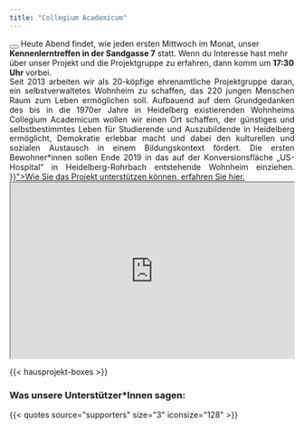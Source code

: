 ```yaml
---
title: "Collegium Academicum"
---
```


<div class="notification is-primary"><button class="delete"></button>
	Heute Abend findet, wie jeden ersten Mittwoch im Monat, unser
	<strong>Kennenlerntreffen in der Sandgasse 7</strong> statt.
	Wenn du Interesse hast mehr über unser Projekt und die Projektgruppe zu erfahren,
		dann komm um <strong>17:30 Uhr</strong> vorbei.
   </div>

<!-- <div class="notification is-primary"><button class="delete"></button> -->
<!--     Zurzeit steht unser Zimmermodell vor dem  <a -->
<!--     href="http://www.alteshallenbad.de/">Alten Hallenbad</a> in der -->
<!--     Poststraße 36 / 5, 69115 Heidelberg. -->
<!-- 	<br /> -->
<!--     Aktuelle Veranstaltungen am Modell werden unter <a -->
<!--     href="https://collegiumacademicum.de/aktuelles">Aktuelles</a> -->
<!--     aufgeführt.<br /> -->
<!-- </div> -->

<div class="columns is-centered">
    <div class="column is-10" style="line-height: 1.2em; text-align: justify;">
        Seit 2013 arbeiten wir als 20-köpfige ehrenamtliche Projektgruppe daran, ein selbstverwaltetes Wohnheim zu schaffen, das 220 jungen Menschen Raum zum Leben ermöglichen soll. Aufbauend auf dem Grundgedanken des bis in die 1970er Jahre in Heidelberg existierenden Wohnheims Collegium Academicum wollen wir einen Ort schaffen, der günstiges und selbstbestimmtes Leben für Studierende und Auszubildende in Heidelberg ermöglicht, Demokratie erlebbar macht und dabei den kulturellen und sozialen Austausch in einem Bildungskontext fördert. Die ersten Bewohner*innen sollen Ende 2019 in das auf der Konversionsfläche „US-Hospital“ in Heidelberg-Rohrbach entstehende Wohnheim einziehen. <a href="{{< relref "direktkredite" >}}">Wie Sie das Projekt unterstützen können, erfahren Sie hier.</a>
    </div>
</div>

<div style="position: relative; padding-bottom: 56.25%; padding-top: 30px; height: 0; overflow: hidden;">
    <iframe src="https://player.vimeo.com/video/191458892?color=38A9A1&title=0&byline=0&portrait=0" style="position: absolute; top: 0; left: 0; width: 100%; height: 100%;" webkitallowfullscreen mozallowfullscreen allowfullscreen></iframe>
 </div>

{{< hausprojekt-boxes >}}

### Was unsere Unterstützer*Innen sagen:

{{< quotes source="supporters" size="3" iconsize="128" >}}
